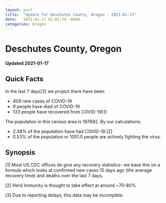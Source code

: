 ```yaml
---
layout: post
title:  "Update for Deschutes County, Oregon - 2021-01-17"
date:   2021-01-17 01:01:29 -0600
categories: Oregon
---
```


# Deschutes County, Oregon
#### Updated 2021-01-17

## Quick Facts

In the last 7 days[3] we project there have been
- *409* new cases of COVID-19
- *9* people have died of COVID-19
- *133* people have recovered from COVID-19[1]

The population in this census area is 197692. By our calculations:
- 2.48% of the population have had COVID-19.[2]
- 0.53% of the population or 1051.0 people are actively fighting the virus.

## Synopsis




[1] Most US CDC offices do give any recovery statistics- we base this on a formula which looks at confirmed new cases
15 days ago (the average recovery time) and deaths over the last 7 days.

[2] Herd Immunity is thought to take effect at around ~70-80%

[3] Due to reporting delays, this data may be incomplete.
 
    
